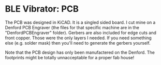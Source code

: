 # BLE Vibrator: PCB

The PCB was designed in KiCAD. It is a singled sided board. I cut mine on a Denford PCB Engraver (the files for that specific machine are in the "DenfordPCBEngraver" folder). 
Gerbers are also included for edge cuts and front copper. Those were the only layers I needed. If you need something else (e.g. solder mask) then you'll need to generate the gerbers yourself.

Note that the PCB design has only been manufactered on the Denford. The footprints might be totally unnacceptable for a proper fab house!